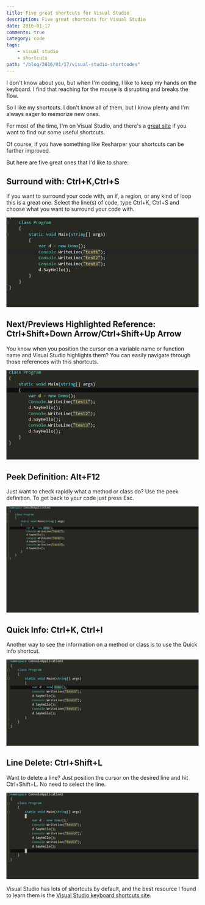 ```yaml
---
title: Five great shortcuts for Visual Studio
description: Five great shortcuts for Visual Studio
date: 2016-01-17
comments: true
category: code
tags:
    - visual studio
    - shortcuts
path: "/blog/2016/01/17/visual-studio-shortcodes"
---
```


I don't know about you, but when I'm coding, I like to keep my hands on the keyboard. I find that reaching for the mouse is disrupting and breaks the flow.

So I like my shortcuts. I don't know all of them, but I know plenty and I'm always eager to memorize new ones.

For most of the time, I'm on Visual Studio, and there's a [great site](http://visualstudioshortcuts.com/2015/) if you want to find out some useful shortcuts.

Of course, if you have something like Resharper your shortcuts can be further improved.

But here are five great ones that I'd like to share:

## Surround with: Ctrl+K,Ctrl+S

If you want to surround your code with, an if, a region, or any kind of loop this is a great one. Select the line(s) of code, type Ctrl+K, Ctrl+S and choose what you want to surround your code with.

<img src="surround-with.gif" alt="Surround with" class="center-me" />

## Next/Previews Highlighted Reference: Ctrl+Shift+Down Arrow/Ctrl+Shift+Up Arrow

You know when you position the cursor on a variable name or function name and Visual Studio highlights them? You can easily navigate through those references with this shortcuts.

<img alt="Navigate reference" src="navigate-reference.gif" class="center-me" />

<script async src="//pagead2.googlesyndication.com/pagead/js/adsbygoogle.js"></script>
<!-- Responsive content -->

<ins class="adsbygoogle"
     style="display:block"
     data-ad-client="ca-pub-1865353648221711"
     data-ad-slot="8499334570"
     data-ad-format="auto"></ins>

<script>
(adsbygoogle = window.adsbygoogle || []).push({});
</script>

## Peek Definition: Alt+F12

Just want to check rapidly what a method or class do? Use the peek definition. To get back to your code just press Esc.

<img src="peek-definition.gif" alt="Peek definition" class="center-me" />

## Quick Info: Ctrl+K, Ctrl+I

Another way to see the information on a method or class is to use the Quick info shortcut.

<img src="quick-info.gif" alt="Quick info" class="center-me" />

## Line Delete: Ctrl+Shift+L

Want to delete a line? Just position the cursor on the desired line and hit Ctrl+Shift+L. No need to select the line.

<img src="delete-line.gif" alt="Delete line" class="center-me">

Visual Studio has lots of shortcuts by default, and the best resource I found to learn them is the [Visual Studio keyboard shortcuts site](http://visualstudioshortcuts.com/2015/).
